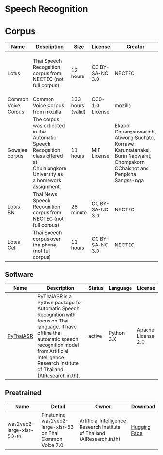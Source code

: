 # Speech Recognition

# Corpus

| Name                | Description                                                  | Size              | License         | Creator                                                      | Download                                                     |
| ------------------- | ------------------------------------------------------------ | ----------------- | --------------- | ------------------------------------------------------------ | ------------------------------------------------------------ |
| Lotus               | Thai Speech Recognition corpus from NECTEC (not full corpus) | 12 hours          | CC BY-SA-NC 3.0 | NECTEC                                                       | [aiforthai](https://aiforthai.in.th/corpus.php) (registration required) and [Mirror from @korakot: GitHub](https://github.com/korakot/corpus/releases/download/v1.0/AIFORTHAI-LotusCorpus.zip) |
| Common Voice Corpus | Common Voice Corpus from mozilla                             | 133 hours (valid) | CC0-1.0 License | mozilla                                                      | [Common Voice](https://commonvoice.mozilla.org/th/datasets)  |
| Gowajee corpus      | The corpus was collected in the Automatic Speech Recognition class offered at Chulalongkorn University as a homework assignment. | 11 hours          | MIT License     | Ekapol Chuangsuwanich, Atiwong Suchato, Korrawe Karunratanakul, Burin Naowarat, Chompakorn CChaichot and Penpicha Sangsa-nga | [GitHub](https://github.com/ekapolc/gowajee_corpus)          |
| Lotus BN            | Thai News Speech Recognition corpus from NECTEC (not full corpus) | 28 minute         | CC BY-SA-NC 3.0 | NECTEC                                                       | [Mirror from @korakot: GitHub](https://github.com/korakot/corpus/releases/download/v1.0/LOTUS-BN.zip) |
| Lotus Cell          | Thai Speech corpus over the phone. (not full corpus)         | 11 hours          | CC BY-SA-NC 3.0 | NECTEC                                                       | [Mirror from @korakot: GitHub](https://github.com/korakot/corpus/releases/download/v1.0/LOTUS-cell-v1.0.zip) |

## Software

| Name                                                | Description                                                  | Status | Language   | License            |
| --------------------------------------------------- | ------------------------------------------------------------ | ------ | ---------- | ------------------ |
| [PyThaiASR](https://github.com/PyThaiNLP/pythaiasr) | PyThaiASR is a Python package for Automatic Speech Recognition with focus on Thai language. It have offline thai automatic speech recognition model from Artificial Intelligence Research Institute of Thailand (AIResearch.in.th). | active | Python 3.X | Apache License 2.0 |

## Preatrained

| Name                       | Detail                                                     | Owner                                                        | Download                                                     |
| -------------------------- | ---------------------------------------------------------- | ------------------------------------------------------------ | ------------------------------------------------------------ |
| wav2vec2-large-xlsr-53-th` | Finetuning wav2vec2-large-xlsr-53 on Thai Common Voice 7.0 | Artificial Intelligence Research Institute of Thailand (AIResearch.in.th) | [Hugging Face](https://huggingface.co/airesearch/wav2vec2-large-xlsr-53-th) |
